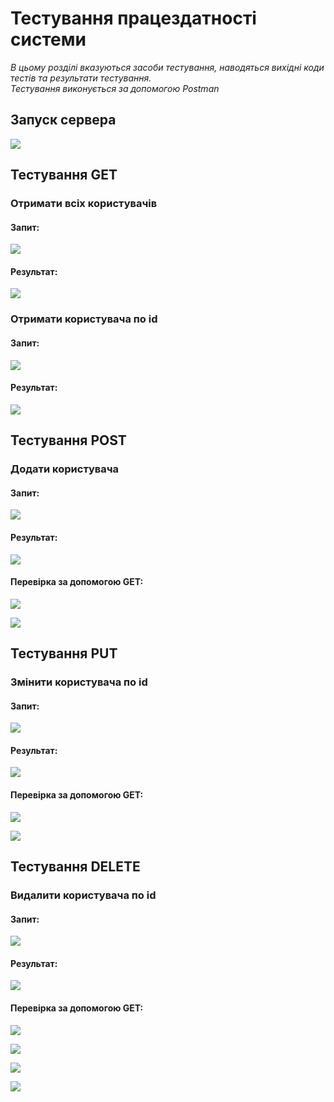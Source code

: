 # Тестування працездатності системи

*В цьому розділі вказуються засоби тестування, наводяться вихідні коди тестів та результати тестування.*  
*Тестування виконується за допомогою Postman*

## Запуск сервера

![](./photos/server_start.png)

## Тестування GET

### Отримати всіх користувачів

#### Запит:
![](./photos/get_all_tasks.png)

#### Результат:
![](./photos/get_all_tasks_result.png)

### Отримати користувача по id

#### Запит:
![](./photos/get_task_id1.png)

#### Результат:
![](./photos/get_task_id1_result.png)

## Тестування POST

### Додати користувача

#### Запит:
![](./photos/add_task_id4.png)

#### Результат:
![](./photos/add_task_id4_result.png)

#### Перевірка за допомогою GET:
![](./photos/get_task_id4.png)

![](./photos/get_task_id4_result.png)

## Тестування PUT

### Змінити користувача по id

#### Запит:
![](./photos/update_task_4.png)

#### Результат:
![](./photos/update_task_4_result.png)

#### Перевірка за допомогою GET:
![](./photos/get_task_id4_after_update.png)

![](./photos/get_task_id4_after_update_result.png)

## Тестування DELETE

### Видалити користувача по id

#### Запит:
![](./photos/delete_task_4.png)

#### Результат:
![](./photos/delete_task_4_result.png)

#### Перевірка за допомогою GET:
![](./photos/get_all_tasks_after_delete.png)

![](./photos/get_all_tasks_after_delete_result.png)

![](./photos/get_task_4_after_delete.png)

![](./photos/get_task_4_after_delete_result.png)

